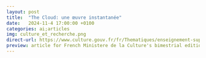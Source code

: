 ```yaml
---
layout: post
title:  "The Cloud: une œuvre instantanée"
date:   2024-11-4 17:00:00 +0100
categories: ai;articles
img: culture_et_recherche.png
direct-url: https://www.culture.gouv.fr/fr/Thematiques/enseignement-superieur-et-recherche/La-revue-Culture-et-Recherche/recherche-et-intelligence-artificielle
preview: article for French Ministere de la Culture's bimestrial edition Culture & Recherche
---
```


